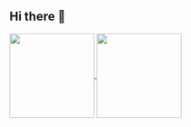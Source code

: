 ## Hi there 👋

<!--
**bhav21/bhav21** is a ✨ _special_ ✨ repository because its `README.md` (this file) appears on your GitHub profile.

Here are some ideas to get you started:

- 🔭 I’m currently working on ...
- 🌱 I’m currently learning ...
- 👯 I’m looking to collaborate on ...
- 🤔 I’m looking for help with ...
- 💬 Ask me about ...
- 📫 How to reach me: ...
- 😄 Pronouns: ...
- ⚡ Fun fact: ...
-->

<a href="https://github.com/bhav21/github-readme-stats">
  <img height=150 align="center" src="https://github-readme-stats.vercel.app/api?username=bhav21&include_all_commits=true&theme=merko&hide=contribs,issues&rank_icon=github&show_icons=true" />
</a>
<a href="https://github.com/bhav21/github-readme-stats">
  <img height=150 align="center" src="https://github-readme-stats.vercel.app/api/top-langs/?username=bhav21&theme=merko&layout=compact" />
</a>
